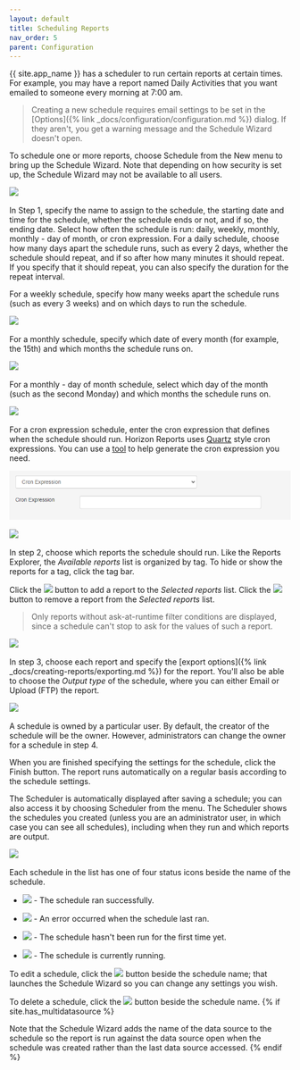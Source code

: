```yaml
---
layout: default
title: Scheduling Reports
nav_order: 5
parent: Configuration
---
```

{{ site.app_name }} has a scheduler to run certain reports at certain times. For example, you may have a report named Daily Activities that you want emailed to someone every morning at 7:00 am.

> <span class="glyphicon glyphicon-info-sign" aria-hidden="true"></span> Creating a new schedule requires email settings to be set in the [Options]({% link _docs/configuration/configuration.md %}) dialog. If they aren't, you get a warning message and the Schedule Wizard doesn't open.

To schedule one or more reports, choose Schedule from the New menu to bring up the Schedule Wizard. Note that depending on how security is set up, the Schedule Wizard may not be available to all users.

![](/assets/images/schedule1.png)

In Step 1, specify the name to assign to the schedule, the starting date and time for the schedule, whether the schedule ends or not, and if so, the ending date. Select how often the schedule is run: daily, weekly, monthly, monthly - day of month, or cron expression. For a daily schedule, choose how many days apart the schedule runs, such as every 2 days, whether the schedule should repeat, and if so after how many minutes it should repeat. If you specify that it should repeat, you can also specify the duration for the repeat interval.

For a weekly schedule, specify how many weeks apart the schedule runs (such as every 3 weeks) and on which days to run the schedule.

![](/assets/images/scheduleweekly.png)

For a monthly schedule, specify which date of every month (for example, the 15th) and which months the schedule runs on.

![](/assets/images/schedulemonthly.png)

For a monthly - day of month schedule, select which day of the month (such as the second Monday) and which months the schedule runs on.

![](/assets/images/schedulemonthlydayofmonth.png)

For a cron expression schedule, enter the cron expression that defines when the schedule should run. Horizon Reports uses [Quartz](https://www.quartz-scheduler.org/) style cron expressions. You can use a [tool](https://freeformatter.com/cron-expression-generator-quartz.html) to help generate the cron expression you need.

![](/assets/images/schedulecron.png)

![](/assets/images/schedule2.png)

In step 2, choose which reports the schedule should run. Like the Reports Explorer, the *Available reports* list is organized by tag. To hide or show the reports for a tag, click the tag bar.

Click the ![](/assets/images/add.png) button to add a report to the *Selected reports* list. Click the ![](/assets/images/deleteicon.png) button to remove a report from the *Selected reports* list.

> <span class="glyphicon glyphicon-info-sign" aria-hidden="true"></span> Only reports without ask-at-runtime filter conditions are displayed, since a schedule can't stop to ask for the values of such a report.

![](/assets/images/schedule3.png)

In step 3, choose each report and specify the [export options]({% link _docs/creating-reports/exporting.md %}) for the report. You'll also be able to choose the *Output type* of the schedule, where you can either Email or Upload (FTP) the report.

![](/assets/images/schedule4.png)

A schedule is owned by a particular user. By default, the creator of the schedule will be the owner. However, administrators can change the owner for a schedule in step 4.

When you are finished specifying the settings for the schedule, click the Finish button. The report runs automatically on a regular basis according to the schedule settings.

The Scheduler is automatically displayed after saving a schedule; you can also access it by choosing Scheduler from the menu. The Scheduler shows the schedules you created (unless you are an administrator user, in which case you can see all schedules), including when they run and which reports are output.

![](/assets/images/schedules.png)

Each schedule in the list has one of four status icons beside the name of the schedule.

* ![](/assets/images/scheduleok.png) - The schedule ran successfully.

* ![](/assets/images/scheduleerror.png) - An error occurred when the schedule last ran.

* ![](/assets/images/schedulenotrun.png) - The schedule hasn't been run for the first time yet.

* ![](/assets/images/schedulerunning.png) - The schedule is currently running.

To edit a schedule, click the ![](/assets/images/editicon.png) button beside the schedule name; that launches the Schedule Wizard so you can change any settings you wish.

To delete a schedule, click the ![](/assets/images/deleteicon.png) button beside the schedule name.
{% if site.has_multidatasource %}

Note that the Schedule Wizard adds the name of the data source to the schedule so the report is run against the data source open when the schedule was created rather than the last data source accessed.
{% endif %}
